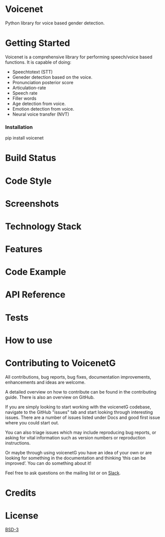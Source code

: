 # Voicenet
Python library for voice based gender detection. 

# Getting Started
Voicenet is a comprehensive library for performing speech/voice based functions. It is capable of doing:

* Speechtotext (STT)
* Geneder detection based on the voice.
* Pronunciation posterior score
* Articulation-rate
* Speech rate
* Filler words
* Age detection from voice.
* Emotion detection from voice.
* Neural voice transfer (NVT)

### Installation
pip install voicenet

# Build Status
# Code Style
# Screenshots
# Technology Stack
# Features
# Code Example
# API Reference
# Tests
# How to use
# Contributing to VoicenetG
All contributions, bug reports, bug fixes, documentation improvements, enhancements and ideas are welcome.

A detailed overview on how to contribute can be found in the contributing guide. There is also an overview on GitHub.

If you are simply looking to start working with the voicenetG codebase, navigate to the GitHub "issues" tab and start looking through interesting issues. There are a number of issues listed under Docs and good first issue where you could start out.

You can also triage issues which may include reproducing bug reports, or asking for vital information such as version numbers or reproduction instructions.

Or maybe through using voicenetG you have an idea of your own or are looking for something in the documentation and thinking ‘this can be improved’. You can do something about it!

Feel free to ask questions on the mailing list or on [Slack](https://robofied.slack.com).

# Credits
# License
[BSD-3](https://github.com/Robofied/VoicenetG/blob/master/LICENSE)
